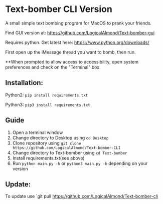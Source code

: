 # Text-bomber CLI Version
A small simple text bombing program for MacOS to prank your friends.

Find GUI version at: https://github.com/LogicalAlmond/Text-bomber-gui

Requires python. Get latest here:
https://www.python.org/downloads/

First open up the iMessage thread you want to bomb, then run.

**When prompted to allow access to accessibility, open system preferences and check on the "Terminal" box.

## Installation:
Python2: `pip install requirements.txt`

Python3: `pip3 install requirements.txt`

## Guide
1. Open a terminal window
2. Change directory to Desktop using `cd Desktop`
3. Clone repository using `git clone https://github.com/LogicalAlmond/Text-bomber-CLI`
4. Change directory to Text-bomber using `cd Text-bomber`
5. Install requirements.txt(see above)
6. Run `python main.py -h` or `python3 main.py -h` depending on your version

## Update:
To update use `git pull https://github.com/LogicalAlmond/Text-bomber-cli
